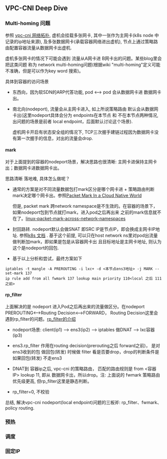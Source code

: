 ## VPC-CNI Deep Dive
 
### Multi-homing 问题

参照 [vpc-cni 网络拓扑](./vpc-cni-architecture.md), 虚机会挂载多张网卡, 其中一张作为主网卡(k8s node 中记录的ip地址来源), 及多张数据网卡(承载容器网络进出虚机), 节点上通过策略路由配置容器流量从数据网卡出虚机. 

虚机多张网卡的情况下可能会遇到 流量从A网卡进 B网卡出的问题。某些blog里会把这类问题 称为 network multi-homing问题(根据wiki "multi-homing"定义可能不准确，但是可以作为key word 搜索)。

具体到容器的访问场景

- 东西向，因为软SDN的ARP代答功能, pod <--> pod 会从数据网卡进 数据网卡出。
- 南北向(nodeport), 流量会从主网卡进入, 如上所说策略路由 默认会从数据网卡出(这里nodeport具体会分为 endpoints在本节点 和 不在本节点两种情况, 出问题的场景是前者 local endpoint，后面默认讨论这个场景).
  
  虚机网卡开启有状态安全组的情况下, TCP三次握手建链过程因为数据网卡没有第一次握手的信息，对出的流量会drop.

#### mark

对于上面提到的容器的nodeport场景，解决思路也很清晰: 主网卡进保持主网卡出；数据网卡进数据网卡出。 

思路清晰 落地难, 具体怎么做呢？
- 通常的方案是对不同流量数据包打mark区分是哪个网卡进 + 策略路由判断mark决定哪个网卡出。参照[Packet Mark In a Cloud Native World](https://arthurchiao.art/blog/packet-mark-in-a-cloud-native-world-zh/)
  
  但是, packet mark 跨network namespace是不生效的。在容器的场景下，如果nodeport包到节点就打mark，进入pod之后再出来 之前的mark信息就不在了。[linux-packet-mark-across-network-namespaces](https://unix.stackexchange.com/questions/704511/linux-packet-mark-across-network-namespaces)

- 封回路转. nodeport默认会做SNAT 即SRC IP是节点IP，即会换成主网卡IP地址. 参照[k8s 文档](https://kubernetes.io/docs/tutorials/services/source-ip/#source-ip-for-services-with-type-nodeport) .
基于这个前提, 可以只在host network ns里对pod出流量做判断加mark，即如果是包是从容器网卡出 且目标地址是主网卡地址, 则认为这个是nodeport的回包.
  
- 基于以上分析和尝试，最终方案如下
```cgo
iptables -t mangle -A PREROUTING -i lxc+ -d <本节点ens3地址> -j MARK --set-mark 137
ip rule add from all fwmark 137 lookup main priority 110<local 之后 111之前>
```

#### rp_filter
上面解决的是 nodeport 进入Pod之后再出来的流量做区分。在nodeport PREROUTING<-->Routing Decision<-->FORWARD， Routing Decision这里会遇到rp_filter的问题。[rp_filter的介绍](https://blog.csdn.net/u014644574/article/details/130118306)

- nodeport场景: client(ip1) --> ens3(ip2) --> iptables 做DNAT --> lxc容器(ip3)

- ens3.rp_filter 作用在routing decision(prerouting之后  forward之前)， 是对 ens3收到的包  做回包(转发) 时候做 filter 看是否要drop，drop的判断条件是 如果回包(转发) 不走ens3
- DNAT到 容器ip之后, vpc-cni 的策略路由， 匹配的路由规则是  from <容器IP> lookup 11, 即从 数据网卡出，所以drop。注: 上面说的 fwmark 策略路由优先级更高, 但rp_filter这里是静态判断。
- rp_filter=0, 不校验


总结, 解决vpc-cni nodeport(local endpoint)问题的三板斧: rp_filter、fwmark、policy routing.


### 预热

### 调度

### 固定IP